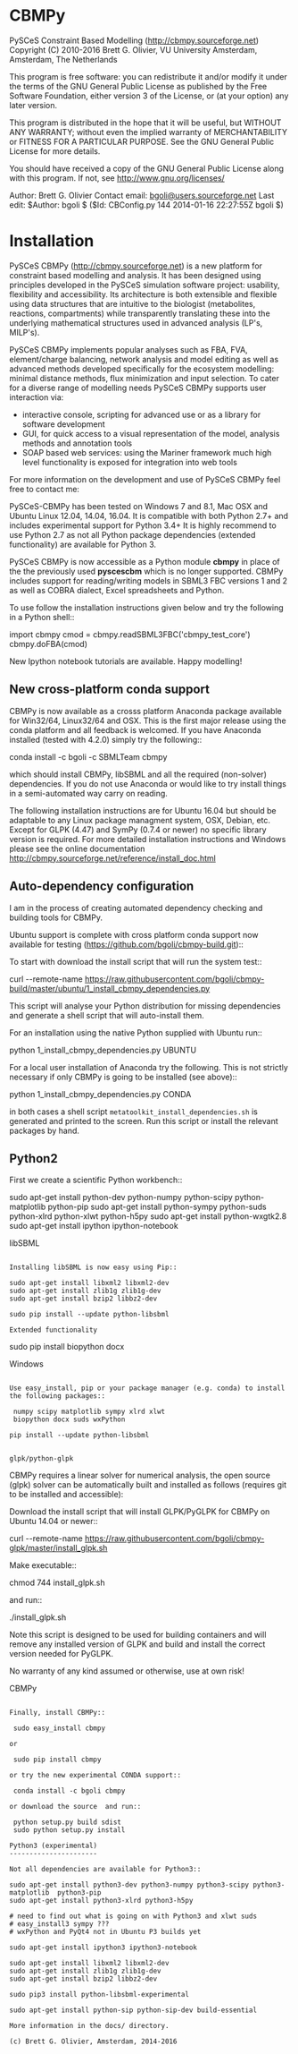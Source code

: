 CBMPy
=====

PySCeS Constraint Based Modelling (http://cbmpy.sourceforge.net)
Copyright (C) 2010-2016 Brett G. Olivier, VU University Amsterdam, Amsterdam, The Netherlands

This program is free software: you can redistribute it and/or modify
it under the terms of the GNU General Public License as published by
the Free Software Foundation, either version 3 of the License, or
(at your option) any later version.

This program is distributed in the hope that it will be useful,
but WITHOUT ANY WARRANTY; without even the implied warranty of
MERCHANTABILITY or FITNESS FOR A PARTICULAR PURPOSE.  See the
GNU General Public License for more details.

You should have received a copy of the GNU General Public License
along with this program.  If not, see <http://www.gnu.org/licenses/>

Author: Brett G. Olivier
Contact email: bgoli@users.sourceforge.net
Last edit: $Author: bgoli $ ($Id: CBConfig.py 144 2014-01-16 22:27:55Z bgoli $)

Installation
============

PySCeS CBMPy (http://cbmpy.sourceforge.net) is a new platform for constraint
based modelling and analysis. It has been designed using principles developed
in the PySCeS simulation software project: usability, flexibility and accessibility. 
Its architecture is both extensible and flexible using data structures that are intuitive 
to  the biologist (metabolites, reactions, compartments) while transparently translating 
these into the underlying mathematical structures used in advanced analysis (LP's, MILP's).

PySCeS CBMPy implements popular analyses such as FBA, FVA, element/charge
balancing, network analysis and model editing as well as advanced methods
developed specifically for the ecosystem modelling: minimal distance methods,
flux minimization and input selection. To cater for a diverse range of modelling
needs PySCeS CBMPy supports user interaction via:

- interactive console, scripting for advanced use or as a library for software development
- GUI, for quick access to a visual representation of the model, analysis methods and annotation tools
- SOAP based web services: using the Mariner framework much high level functionality is exposed for integration into web tools

For more information on the development and use of PySCeS CBMPy feel free to contact me:

PySCeS-CBMPy has been tested on Windows 7 and 8.1, Mac OSX and Ubuntu Linux 12.04, 14.04, 16.04. 
It is compatible with both Python 2.7+ and includes experimental support for Python 3.4+ It is highly recommend to use
Python 2.7 as not all Python package dependencies (extended functionality) are available for Python 3.

PySCeS CBMPy is now accessible as a Python module **cbmpy** in place of the the previously used **pyscescbm** which is no longer supported. CBMPy includes support for  reading/writing models in SBML3 FBC versions 1 and 2 as well as COBRA dialect, Excel spreadsheets and Python.

To use follow the installation instructions given below and try the following in a Python shell::

import cbmpy
cmod = cbmpy.readSBML3FBC('cbmpy_test_core')
cbmpy.doFBA(cmod)

New Ipython notebook tutorials are available. Happy modelling!

New cross-platform conda support
--------------------------------

CBMPy is now available as a crosss platform Anaconda package available for Win32/64, Linux32/64 and OSX. This is the first
major release using the conda platform and all feedback is welcomed. If you have Anaconda installed (tested with 4.2.0)
simply try the following::

 conda install -c bgoli -c SBMLTeam cbmpy
 
which should install CBMPy, libSBML and all the required (non-solver) dependencies. If you do not use Anaconda or would
like to try install things in a semi-automated way carry on reading.

The following installation instructions are for Ubuntu 16.04 but should be adaptable to any
Linux package managment system, OSX, Debian, etc. Except for GLPK (4.47) and SymPy (0.7.4 or newer)
no specific library version is required. For more detailed installation instructions and Windows
please see the online documentation http://cbmpy.sourceforge.net/reference/install_doc.html

Auto-dependency configuration
-----------------------------

I am in the process of creating automated dependency checking and building tools for CBMPy. 

Ubuntu support is complete with cross platform conda support now available for testing (https://github.com/bgoli/cbmpy-build.git)::

To start with download the install script that will run the system test::

 curl --remote-name https://raw.githubusercontent.com/bgoli/cbmpy-build/master/ubuntu/1_install_cbmpy_dependencies.py 

This script will analyse your Python distribution for missing dependencies and generate a shell script that will auto-install them.

For an installation using the native Python supplied with Ubuntu run::

 python 1_install_cbmpy_dependencies.py UBUNTU
 
For a local user installation of Anaconda try the following. This is not strictly necessary if only CBMPy is going to be installed (see above)::

 python 1_install_cbmpy_dependencies.py CONDA

in both cases a shell script `metatoolkit_install_dependencies.sh` is generated and printed to the screen. Run this script 
or install the relevant packages by hand.

Python2
-------

First we create a scientific Python workbench::

sudo apt-get install python-dev python-numpy python-scipy python-matplotlib  python-pip
sudo apt-get install python-sympy python-suds python-xlrd python-xlwt python-h5py
sudo apt-get install python-wxgtk2.8
sudo apt-get install ipython ipython-notebook


libSBML
~~~~~~~

Installing libSBML is now easy using Pip::

sudo apt-get install libxml2 libxml2-dev
sudo apt-get install zlib1g zlib1g-dev
sudo apt-get install bzip2 libbz2-dev

sudo pip install --update python-libsbml

Extended functionality
~~~~~~~~~~~~~~~~~~~~~~

sudo pip install biopython docx

Windows
~~~~~~~

Use easy_install, pip or your package manager (e.g. conda) to install the following packages::

 numpy scipy matplotlib sympy xlrd xlwt
 biopython docx suds wxPython

pip install --update python-libsbml


glpk/python-glpk
~~~~~~~~~~~~~~~~

CBMPy requires a linear solver for numerical analysis, the open source (glpk) solver can be automatically built and installed as follows (requires git to be installed and accessible):

Download the install script that will install GLPK/PyGLPK for CBMPy on Ubuntu 14.04 or newer::

 curl --remote-name https://raw.githubusercontent.com/bgoli/cbmpy-glpk/master/install_glpk.sh

Make executable::

 chmod 744 install_glpk.sh

and run::

 ./install_glpk.sh

Note this script is designed to be used for building containers and will remove any installed version of GLPK and build and install the correct version needed for PyGLPK.

No warranty of any kind assumed or otherwise, use at own risk!

CBMPy
~~~~~

Finally, install CBMPy::

 sudo easy_install cbmpy

or

 sudo pip install cbmpy

or try the new experimental CONDA support::

 conda install -c bgoli cbmpy

or download the source  and run::

 python setup.py build sdist
 sudo python setup.py install

Python3 (experimental)
----------------------

Not all dependencies are available for Python3::

sudo apt-get install python3-dev python3-numpy python3-scipy python3-matplotlib  python3-pip
sudo apt-get install python3-xlrd python3-h5py

# need to find out what is going on with Python3 and xlwt suds
# easy_install3 sympy ???
# wxPython and PyQt4 not in Ubuntu P3 builds yet

sudo apt-get install ipython3 ipython3-notebook

sudo apt-get install libxml2 libxml2-dev
sudo apt-get install zlib1g zlib1g-dev
sudo apt-get install bzip2 libbz2-dev

sudo pip3 install python-libsbml-experimental

sudo apt-get install python-sip python-sip-dev build-essential

More information in the docs/ directory.

(c) Brett G. Olivier, Amsterdam, 2014-2016